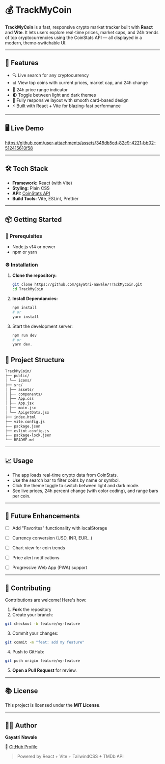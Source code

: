 # 💰 TrackMyCoin

**TrackMyCoin** is a fast, responsive crypto market tracker built with **React** and **Vite**. It lets users explore real-time prices, market caps, and 24h trends of top cryptocurrencies using the CoinStats API — all displayed in a modern, theme-switchable UI.

---

## 🚀 Features

- 🔍 Live search for any cryptocurrency
- 📊 View top coins with current prices, market cap, and 24h change
- 🎯 24h price range indicator
- 🌓 Toggle between light and dark themes
- 📱 Fully responsive layout with smooth card-based design
- ⚡ Built with React + Vite for blazing-fast performance

---

## 🖥️ Live Demo



https://github.com/user-attachments/assets/348db5cd-82c9-4221-bb02-512415610f58



---

## 🛠️ Tech Stack

- **Framework:** React (with Vite)
- **Styling:** Plain CSS 
- **API:** [CoinStats API](https://docs.coinstats.app/)
- **Build Tools:** Vite, ESLint, Prettier

---

## 📦 Getting Started

### 🔧 Prerequisites

- Node.js v14 or newer
- npm or yarn

### ⚙️ Installation


1. **Clone the repository:**

   ```bash
   git clone https://github.com/gayatri-nawale/TrackMyCoin.git
   cd TrackMyCoin
2. **Install Dependancies:**
   ```bash
   npm install
   # or
   yarn install
3. Start the development server:
   ```bash
   npm run dev
   # or
   yarn dev.

## 📁 Project Structure

```bash
TrackMyCoin/
├── public/
│ └── icons/ 
├── src/
│ ├── assets/ 
│ ├── components/ 
│ ├── App.css
│ ├── App.jsx 
│ ├── main.jsx 
│ └── ApigetData.jsx
├── index.html 
├── vite.config.js
├── package.json
├── eslint.config.js
├── package-lock.json
└── README.md

```


---

## 📈 Usage

- The app loads real-time crypto data from CoinStats.
- Use the search bar to filter coins by name or symbol.
- Click the theme toggle to switch between light and dark mode.
- See live prices, 24h percent change (with color coding), and range bars per coin.


---

## 🧩 Future Enhancements

- [ ] Add "Favorites" functionality with localStorage

- [ ] Currency conversion (USD, INR, EUR...)

- [ ] Chart view for coin trends

- [ ] Price alert notifications

- [ ]  Progressive Web App (PWA) support

---

## 🤝 Contributing

Contributions are welcome! Here's how:

1. **Fork** the repository
2. Create your branch:

```bash
git checkout -b feature/my-feature
```


3. Commit your changes:

```bash
git commit -m "feat: add my feature"
```

4. Push to GitHub:

```bash
git push origin feature/my-feature
```

5. **Open a Pull Request** for review.

---

## 📚 License

This project is licensed under the **MIT License**.

---

## 🙋‍♀️ Author

**Gayatri Nawale**

🔗 [GitHub Profile](https://github.com/gayatri-nawale)

> Powered by React + Vite + TailwindCSS + TMDb API
